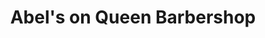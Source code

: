 ---
title: "Abel's on Queen Barbershop"
url: /kitchener/abels-on-queen-barbershop/
shop: Friseur
---
